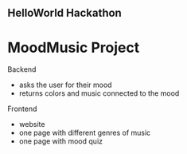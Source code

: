 ## HelloWorld Hackathon

# MoodMusic Project

Backend

- asks the user for their mood 
- returns colors and music connected to the mood

Frontend

- website
- one page with different genres of music
- one page with mood quiz
